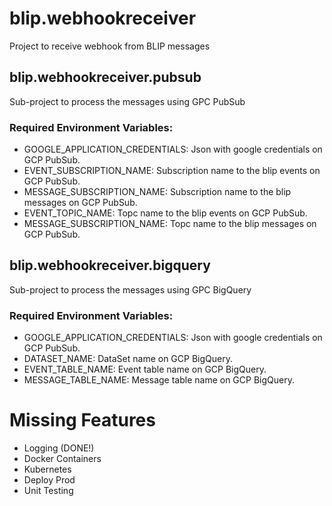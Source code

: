 # blip.webhookreceiver
Project to receive webhook from BLIP messages

## blip.webhookreceiver.pubsub
Sub-project to process the messages using GPC PubSub

### Required Environment Variables:
- GOOGLE_APPLICATION_CREDENTIALS: Json with google credentials on GCP PubSub.
- EVENT_SUBSCRIPTION_NAME: Subscription name to the blip events on GCP PubSub.
- MESSAGE_SUBSCRIPTION_NAME: Subscription name to the blip messages on GCP PubSub.
- EVENT_TOPIC_NAME: Topc name to the blip events on GCP PubSub.
- MESSAGE_SUBSCRIPTION_NAME: Topc name to the blip messages on GCP PubSub.

## blip.webhookreceiver.bigquery
Sub-project to process the messages using GPC BigQuery

### Required Environment Variables:
- GOOGLE_APPLICATION_CREDENTIALS: Json with google credentials on GCP PubSub.
- DATASET_NAME: DataSet name on GCP BigQuery.
- EVENT_TABLE_NAME: Event table name on GCP BigQuery.
- MESSAGE_TABLE_NAME: Message table name on GCP BigQuery.

# Missing Features
- Logging (DONE!)
- Docker Containers
- Kubernetes
- Deploy Prod
- Unit Testing
